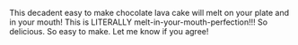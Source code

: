 This decadent easy to make chocolate lava cake will melt on your plate and in your mouth!
This is LITERALLY melt-in-your-mouth-perfection!!! So delicious. So easy to make. Let me know if you agree!
